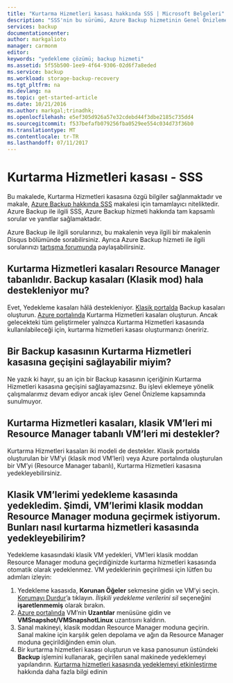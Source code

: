 ```yaml
---
title: "Kurtarma Hizmetleri kasası hakkında SSS | Microsoft Belgeleri"
description: "SSS'nin bu sürümü, Azure Backup hizmetinin Genel Önizleme sürümünü destekler. Backup aracısı, yedekleme ve bekletme, kurtarma, güvenlik ve Azure Backup çözümü ile ilgili diğer sık sorulan soruların yanıtları."
services: backup
documentationcenter: 
author: markgalioto
manager: carmonm
editor: 
keywords: "yedekleme çözümü; backup hizmeti"
ms.assetid: 5f55b500-1ee9-4f64-9306-02d6f7a8eded
ms.service: backup
ms.workload: storage-backup-recovery
ms.tgt_pltfrm: na
ms.devlang: na
ms.topic: get-started-article
ms.date: 10/21/2016
ms.author: markgal;trinadhk;
ms.openlocfilehash: e5ef305d926a57e32cdebd44f3dbe2185c735dd4
ms.sourcegitcommit: f537befafb079256fba0529ee554c034d73f36b0
ms.translationtype: MT
ms.contentlocale: tr-TR
ms.lasthandoff: 07/11/2017
---
```

# <a name="recovery-services-vault---faq"></a>Kurtarma Hizmetleri kasası - SSS
Bu makalede, Kurtarma Hizmetleri kasasına özgü bilgiler sağlanmaktadır ve makale, [Azure Backup hakkında SSS](backup-azure-backup-faq.md) makalesi için tamamlayıcı niteliktedir. Azure Backup ile ilgili SSS, Azure Backup hizmeti hakkında tam kapsamlı sorular ve yanıtlar sağlamaktadır.  

Azure Backup ile ilgili sorularınızı, bu makalenin veya ilgili bir makalenin Disqus bölümünde sorabilirsiniz. Ayrıca Azure Backup hizmeti ile ilgili sorularınızı [tartışma forumunda](https://social.msdn.microsoft.com/forums/azure/home?forum=windowsazureonlinebackup) paylaşabilirsiniz.

## <a name="recovery-services-vaults-are-resource-manager-based-are-backup-vaults-classic-mode-still-supported-br"></a>Kurtarma Hizmetleri kasaları Resource Manager tabanlıdır. Backup kasaları (Klasik mod) hala destekleniyor mu? <br/>
Evet, Yedekleme kasaları hâlâ destekleniyor. [Klasik portalda](https://manage.windowsazure.com) Backup kasaları oluşturun. [Azure portalında](https://portal.azure.com) Kurtarma Hizmetleri kasaları oluşturun. Ancak gelecekteki tüm geliştirmeler yalnızca Kurtarma Hizmetleri kasasında kullanılabileceği için, kurtarma hizmetleri kasası oluşturmanızı öneririz.

## <a name="can-i-migrate-a-backup-vault-to-a-recovery-services-vault-br"></a>Bir Backup kasasının Kurtarma Hizmetleri kasasına geçişini sağlayabilir miyim? <br/>
Ne yazık ki hayır, şu an için bir Backup kasasının içeriğinin Kurtarma Hizmetleri kasasına geçişini sağlayamazsınız. Bu işlevi eklemeye yönelik çalışmalarımız devam ediyor ancak işlev Genel Önizleme kapsamında sunulmuyor.

## <a name="do-recovery-services-vaults-support-classic-vms-or-resource-manager-based-vms-br"></a>Kurtarma Hizmetleri kasaları, klasik VM’leri mi Resource Manager tabanlı VM’leri mi destekler? <br/>
Kurtarma Hizmetleri kasaları iki modeli de destekler.  Klasik portalda oluşturulan bir VM’yi (klasik mod VM’leri) veya Azure portalında oluşturulan bir VM’yi (Resource Manager tabanlı), Kurtarma Hizmetleri kasasına yedekleyebilirsiniz.

## <a name="i-have-backed-up-my-classic-vms-in-backup-vault-now-i-want-to-migrate-my-vms-from-classic-mode-to-resource-manager-mode--how-can-i-backup-them-in-recovery-services-vault"></a>Klasik VM’lerimi yedekleme kasasında yedekledim. Şimdi, VM’lerimi klasik moddan Resource Manager moduna geçirmek istiyorum.  Bunları nasıl kurtarma hizmetleri kasasında yedekleyebilirim?
Yedekleme kasasındaki klasik VM yedekleri, VM’leri klasik moddan Resource Manager moduna geçirdiğinizde kurtarma hizmetleri kasasında otomatik olarak yedeklenmez. VM yedeklerinin geçirilmesi için lütfen bu adımları izleyin:

1. Yedekleme kasasıda, **Korunan Öğeler** sekmesine gidin ve VM’yi seçin. [Korumayı Durdur](backup-azure-manage-vms-classic.md#stop-protecting-virtual-machines)’a tıklayın. *İlişkili yedekleme verilerini sil* seçeneğini **işaretlenmemiş** olarak bırakın.
2. [Azure portalında](https://portal.azure.com) VM’nin **Uzantılar** menüsüne gidin ve **VMSnapshot/VMSnapshotLinux** uzantısını kaldırın.
3. Sanal makineyi, klasik moddan Resource Manager moduna geçirin. Sanal makine için karşılık gelen depolama ve ağın da Resource Manager moduna geçirildiğinden emin olun.
4. Bir kurtarma hizmetleri kasası oluşturun ve kasa panosunun üstündeki **Backup** işlemini kullanarak, geçirilen sanal makinede yedeklemeyi yapılandırın. [Kurtarma hizmetleri kasasında yedeklemeyi etkinleştirme](backup-azure-vms-first-look-arm.md) hakkında daha fazla bilgi edinin
